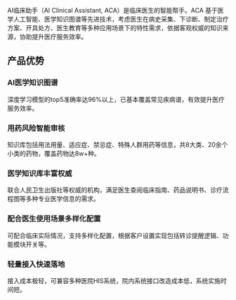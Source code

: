 AI临床助手（AI Clinical Assistant, ACA）是临床医生的智能帮手。ACA 基于医学人工智能、医学知识图谱等先进技术，考虑医生在病史采集、下诊断、制定治疗方案、开具处方、医生教育等多种应用场景下的特性需求，依据客观权威的知识来源，协助提升医疗服务效率。

## 产品优势
### AI医学知识图谱
深度学习模型的top5准确率达96%以上，已基本覆盖常见疾病谱，有效提升医疗服务效率。

### 用药风险智能审核
知识库包括用法用量、适应症、禁忌症、特殊人群用药等信息，共8大类、20余个小类的药物，覆盖药物达8w+种。

### 医学知识库丰富权威
联合人民卫生出版社等权威的机构，满足医生查阅临床指南、药品说明书、诊疗流程图等多种专业医学信息的需求。

### 配合医生使用场景多样化配置
可配合临床实际情况，支持多样化配置，根据客户设置实现包括转诊提醒逻辑、功能模块开关等。

### 轻量接入快速落地
接入成本极轻，可兼容多种医院HIS系统，院内系统接口改造成本低，系统实施时间短。